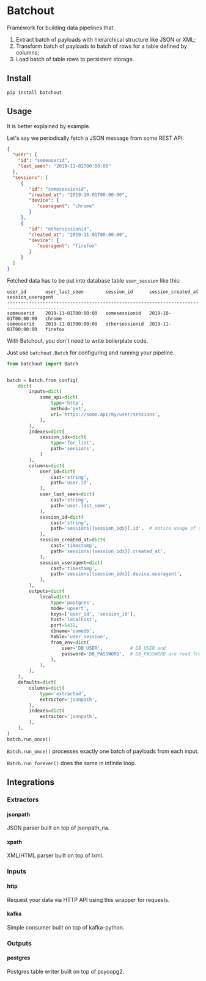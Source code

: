 # Batchout

Framework for building data pipelines that: 

1. Extract batch of payloads with hierarchical structure like JSON or XML;
2. Transform batch of payloads to batch of rows for a table defined by columns;
3. Load batch of table rows to persistent storage.

## Install

`pip install batchout`

## Usage

It is better explained by example.

Let's say we periodically fetch a JSON message from some REST API:

```json
{
  "user": {
    "id": "someuserid",
    "last_seen": "2019-11-01T00:00:00"
  },
  "sessions": [
     {
        "id": "somesessionid",
        "created_at": "2019-10-01T00:00:00",
        "device": {
           "useragent": "chrome"
        }
     },
     {
        "id": "othersessionid",
        "created_at": "2019-11-01T00:00:00",
        "device": {
           "useragent": "firefox"
        }
     }
  ]
}
```

Fetched data has to be put into database table `user_session` like this:

```
user_id       user_last_seen        session_id      session_created_at    session_useragent
-------------------------------------------------------------------------------------------
someuserid    2019-11-01T00:00:00   somesessionid   2019-10-01T00:00:00   chrome
someuserid    2019-11-01T00:00:00   othersessionid  2019-11-01T00:00:00   firefox
```

With Batchout, you don't need to write boilerplate code.

Just use `batchout.Batch` for configuring and running your pipeline.

```python
from batchout import Batch


batch = Batch.from_config(
    dict(
        inputs=dict(
            some_api=dict(
                type='http',
                method='get',
                uri='https://some.api/my/user/sessions',
            ),
        ),
        indexes=dict(
            session_idx=dict(
                type='for_list',
                path='sessions',
            )
        ),
        columns=dict(
            user_id=dict(
                cast='string',
                path='user.id',
            ),
            user_last_seen=dict(
                cast='string',
                path='user.last_seen',
            ),
            session_id=dict(
                cast='string',
                path='sessions[{session_idx}].id',  # notice usage of session_idx defined as index above
            ),
            session_created_at=dict(
                cast='timestamp',
                path='sessions[{session_idx}].created_at',
            ),
            session_useragent=dict(
                cast='timestamp',
                path='sessions[{session_idx}].device.useragent',
            ),
        ),
        outputs=dict(
            local=dict(
                type='postgres',
                mode='upsert',
                keys=['user_id', 'session_id'],
                host='localhost',
                port=5432,
                dbname='somedb',
                table='user_session',
                from_env=dict(
                    user='DB_USER',          # DB_USER and
                    password='DB_PASSWORD',  # DB_PASSWORD are read from environment
                ),
            ),
        ),
    ),
    defaults=dict(
        columns=dict(
            type='extracted',
            extractor='jsonpath',
        ),
        indexes=dict(
            extractor='jsonpath',
        ),
    ),
)
batch.run_once()
```

`Batch.run_once()` processes exactly one batch of payloads from each input.

`Batch.run_forever()` does the same in infinite loop.

## Integrations

### Extractors

#### jsonpath

JSON parser built on top of jsonpath_rw.

#### xpath

XML/HTML parser built on top of lxml.

### Inputs

#### http

Request your data via HTTP API using this wrapper for requests.

#### kafka

Simple consumer built on top of kafka-python.

### Outputs

#### postgres

Postgres table writer built on top of psycopg2.
